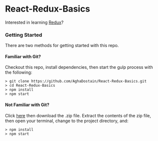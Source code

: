 # React-Redux-Basics

Interested in learning [Redux](https://www.udemy.com/react-redux/)?

### Getting Started

There are two methods for getting started with this repo.

#### Familiar with Git?
Checkout this repo, install dependencies, then start the gulp process with the following:

```
> git clone https://github.com/AghaDostain/React-Redux-Basics.git
> cd React-Redux-Basics
> npm install
> npm start
```

#### Not Familiar with Git?
Click [here](https://github.com/AghaDostain/React-Redux-Basics/releases) then download the .zip file.  Extract the contents of the zip file, then open your terminal, change to the project directory, and:

```
> npm install
> npm start
```
